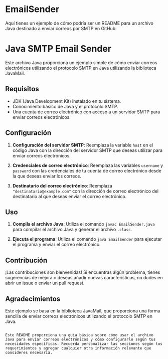 # EmailSender
 
Aquí tienes un ejemplo de cómo podría ser un README para un archivo Java destinado a enviar correos por SMTP en GitHub:

# Java SMTP Email Sender

Este archivo Java proporciona un ejemplo simple de cómo enviar correos electrónicos utilizando el protocolo SMTP en Java utilizando la biblioteca JavaMail.

## Requisitos

- JDK (Java Development Kit) instalado en tu sistema.
- Conocimiento básico de Java y el protocolo SMTP.
- Una cuenta de correo electrónico con acceso a un servidor SMTP para enviar correos electrónicos.

## Configuración

1. **Configuración del servidor SMTP**: Reemplaza la variable `host` en el código Java con la dirección del servidor SMTP que deseas utilizar para enviar correos electrónicos.

2. **Credenciales de correo electrónico**: Reemplaza las variables `username` y `password` con las credenciales de tu cuenta de correo electrónico desde la que deseas enviar los correos.

3. **Destinatario del correo electrónico**: Reemplaza `"destinatario@example.com"` con la dirección de correo electrónico del destinatario al que deseas enviar el correo electrónico.

## Uso

1. **Compila el archivo Java**: Utiliza el comando `javac EmailSender.java` para compilar el archivo Java y generar el archivo `.class`.

2. **Ejecuta el programa**: Utiliza el comando `java EmailSender` para ejecutar el programa y enviar el correo electrónico.

## Contribución

¡Las contribuciones son bienvenidas! Si encuentras algún problema, tienes sugerencias de mejora o deseas añadir nuevas características, no dudes en abrir un issue o enviar un pull request.

## Agradecimientos

Este ejemplo se basa en la biblioteca JavaMail, que proporciona una forma sencilla de enviar correos electrónicos utilizando el protocolo SMTP en Java.
```

Este README proporciona una guía básica sobre cómo usar el archivo Java para enviar correos electrónicos y cómo configurarlo según tus necesidades específicas. Recuerda personalizar las secciones según tus requerimientos y agregar cualquier otra información relevante que consideres necesaria.
